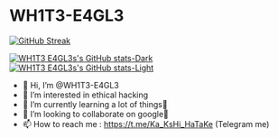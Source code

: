 # WH1T3-E4GL3
[![GitHub Streak](https://streak-stats.demolab.com/?user=WH1T3-E4GL3)](https://git.io/streak-stats)



[![WH1T3 E4GL3s's GitHub stats-Dark](https://github-readme-stats.vercel.app/api?username=WH1T3-E4GL3&show_icons=true&theme=dark#gh-dark-mode-only)](https://github.com/anuraghazra/github-readme-stats#gh-dark-mode-only)
[![WH1T3 E4GL3s's GitHub stats-Light](https://github-readme-stats.vercel.app/api?username=WH1T3-E4GL3&show_icons=true&theme=default#gh-light-mode-only)](https://github.com/anuraghazra/github-readme-stats#gh-light-mode-only)



- 👋 Hi, I’m @WH1T3-E4GL3
- 👀 I’m interested in ethical hacking
- 🌱 I’m currently learning a lot of things🥵
- 💞️ I’m looking to collaborate on google🤭
- 📫 How to reach me : https://t.me/Ka_KsHi_HaTaKe (Telegram me)

<!---
WH1T3-E4GL3/WH1T3-E4GL3 is a ✨ special ✨ repository because its `README.md` (this file) appears on your GitHub profile.
You can click the Preview link to take a look at your changes.
--->
